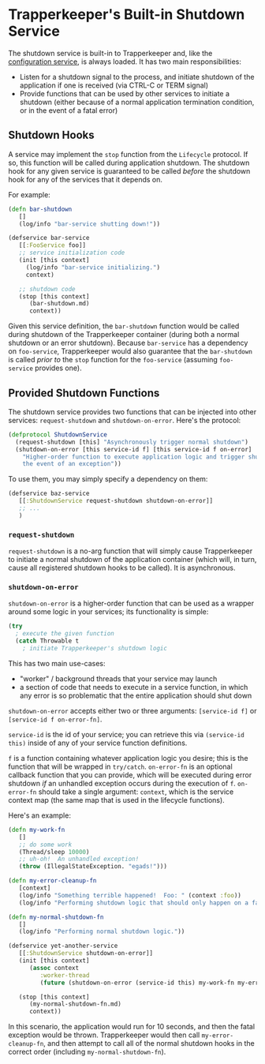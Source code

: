 # Trapperkeeper's Built-in Shutdown Service

The shutdown service is built-in to Trapperkeeper and, like the [configuration service](Built-in-Configuration-Service.md), is always loaded.  It has two main responsibilities:

* Listen for a shutdown signal to the process, and initiate shutdown of the application if one is received (via CTRL-C or TERM signal)
* Provide functions that can be used by other services to initiate a shutdown (either because of a normal application termination condition, or in the event of a fatal error)

## Shutdown Hooks

A service may implement the `stop` function from the `Lifecycle` protocol.  If so, this function will be called during application shutdown.  The shutdown hook for any given service is guaranteed to be called *before* the shutdown hook for any of the services that it depends on.

For example:

```clj
(defn bar-shutdown
   []
   (log/info "bar-service shutting down!"))

(defservice bar-service
   [[:FooService foo]]
   ;; service initialization code
   (init [this context]
     (log/info "bar-service initializing.")
     context)

   ;; shutdown code
   (stop [this context]
      (bar-shutdown.md)
      context))
```

Given this service definition, the `bar-shutdown` function would be called during shutdown of the Trapperkeeper container (during both a normal shutdown or an error shutdown).  Because `bar-service` has a dependency on `foo-service`, Trapperkeeper would also guarantee that the `bar-shutdown` is called *prior to* the `stop` function for the `foo-service` (assuming `foo-service` provides one).

## Provided Shutdown Functions

The shutdown service provides two functions that can be injected into other services: `request-shutdown` and `shutdown-on-error`.  Here's the protocol:

```clj
(defprotocol ShutdownService
  (request-shutdown [this] "Asynchronously trigger normal shutdown")
  (shutdown-on-error [this service-id f] [this service-id f on-error]
    "Higher-order function to execute application logic and trigger shutdown in
    the event of an exception"))
```

To use them, you may simply specify a dependency on them:

```clj
(defservice baz-service
   [[:ShutdownService request-shutdown shutdown-on-error]]
   ;; ...
   )
```

### `request-shutdown`

`request-shutdown` is a no-arg function that will simply cause Trapperkeeper to initiate a normal shutdown of the application container (which will, in turn, cause all registered shutdown hooks to be called).  It is asynchronous.

### `shutdown-on-error`

`shutdown-on-error` is a higher-order function that can be used as a wrapper around some logic in your services; its functionality is simple:

```clj
(try
  ; execute the given function
  (catch Throwable t
    ; initiate Trapperkeeper's shutdown logic
```
This has two main use-cases:
* "worker" / background threads that your service may launch
* a section of code that needs to execute in a service function, in which any error is so problematic that the entire application should shut down

`shutdown-on-error` accepts either two or three arguments: `[service-id f]` or `[service-id f on-error-fn]`.

`service-id` is the id of your service; you can retrieve this via `(service-id this)` inside of any of your service function definitions.

`f` is a function containing whatever application logic you desire; this is the function that will be wrapped in `try/catch`.  `on-error-fn` is an optional callback function that you can provide, which will be executed during error shutdown *if* an unhandled exception occurs during the execution of `f`.  `on-error-fn` should take a single argument: `context`, which is the service context map (the same map that is used in the lifecycle functions).

Here's an example:

```clj
(defn my-work-fn
   []
   ;; do some work
   (Thread/sleep 10000)
   ;; uh-oh!  An unhandled exception!
   (throw (IllegalStateException. "egads!")))

(defn my-error-cleanup-fn
   [context]
   (log/info "Something terrible happened!  Foo: " (context :foo))
   (log/info "Performing shutdown logic that should only happen on a fatal error."))

(defn my-normal-shutdown-fn
   []
   (log/info "Performing normal shutdown logic."))

(defservice yet-another-service
   [[:ShutdownService shutdown-on-error]]
   (init [this context]
      (assoc context
         :worker-thread
         (future (shutdown-on-error (service-id this) my-work-fn my-error-cleanup-fn))))

   (stop [this context]
      (my-normal-shutdown-fn.md)
      context))
```

In this scenario, the application would run for 10 seconds, and then the fatal exception would be thrown.  Trapperkeeper would then call `my-error-cleanup-fn`, and then attempt to call all of the normal shutdown hooks in the correct order (including `my-normal-shutdown-fn`).
